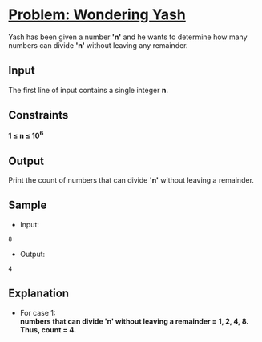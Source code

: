 # [Problem: Wondering Yash](https://my.newtonschool.co/playground/code/ofk7k03rqdjo)

Yash has been given a number **'n'** and he wants to determine how many numbers can divide **'n'** without leaving any remainder.

## Input

The first line of input contains a single integer **n**.

## Constraints

**1 ≤ n ≤ 10<sup>6</sup>**

## Output

Print the count of numbers that can divide **'n'** without leaving a remainder.

## Sample

- Input:
```
8
```

- Output:
```
4
```

## Explanation

- For case 1: <br> **numbers that can divide 'n' without leaving a remainder = 1, 2, 4, 8.
Thus, count = 4.**
